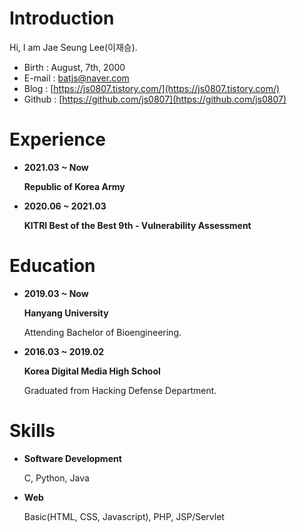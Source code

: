 # Introduction

Hi, I am Jae Seung Lee(이재승).

- Birth : August, 7th, 2000
- E-mail : batjs@naver.com
- Blog : [https://js0807.tistory.com/](https://js0807.tistory.com/)
- Github : [https://github.com/js0807](https://github.com/js0807)

# Experience

- **2021.03 ~ Now**

    **Republic of Korea Army**

- **2020.06 ~ 2021.03**

    **KITRI Best of the Best 9th - Vulnerability Assessment**

# Education

- **2019.03 ~ Now**

    **Hanyang University**

    Attending Bachelor of Bioengineering.

- **2016.03 ~ 2019.02**

    **Korea Digital Media High School**

    Graduated from Hacking Defense Department.

# Skills

- **Software Development**

    C, Python, Java

- **Web**

    Basic(HTML, CSS, Javascript), PHP, JSP/Servlet

